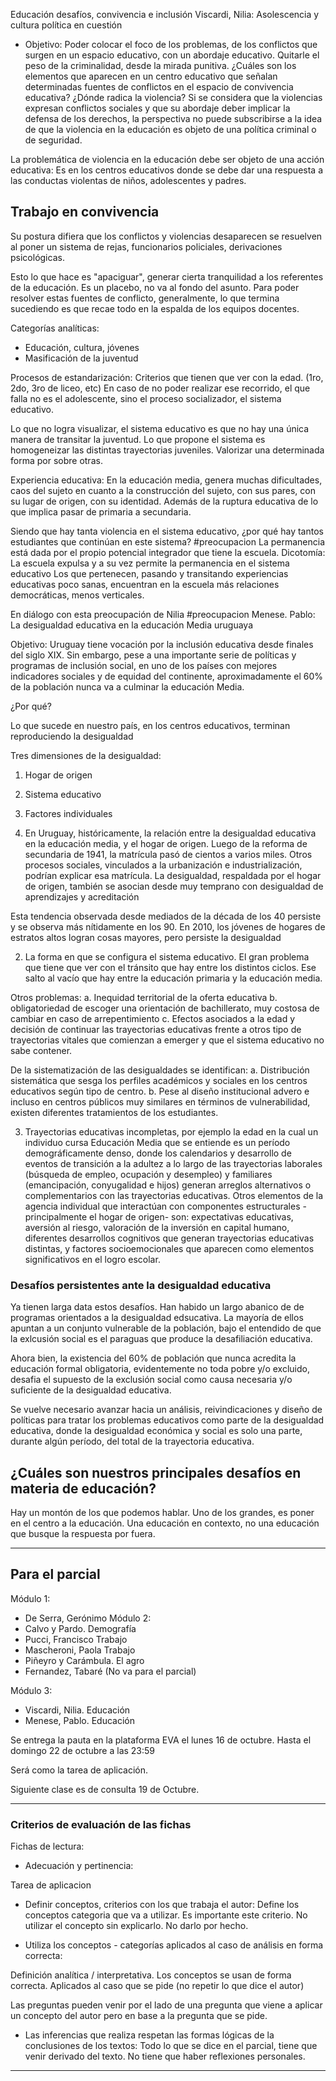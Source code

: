 Educación desafíos, convivencia e inclusión
Viscardi, Nilia: Asolescencia y cultura política en cuestión

- Objetivo: Poder colocar el foco de los problemas, de los conflictos que surgen en un espacio educativo, con un abordaje educativo. Quitarle el peso de la criminalidad, desde la mirada punitiva.
¿Cuáles son los elementos que aparecen en un centro educativo que señalan determinadas fuentes de conflictos en el espacio de convivencia educativa?
¿Dónde radica la violencia? 
Si se considera que la violencias expresan conflictos sociales y que su abordaje deber implicar la defensa de los derechos, la perspectiva no puede subscribirse a la idea de que la violencia en la educación es objeto de una política criminal o de seguridad.

La problemática de violencia en la educación debe ser objeto de una acción  educativa: Es en los centros educativos donde se debe dar una respuesta a las conductas violentas de niños, adolescentes y padres.

## Trabajo en convivencia
Su postura difiera que los conflictos y violencias desaparecen se resuelven al poner un sistema de rejas, funcionarios policiales, derivaciones psicológicas.

Esto lo que hace es "apaciguar", generar cierta tranquilidad a los referentes de la educación. Es un placebo, no va al fondo del asunto.
Para poder resolver estas fuentes de conflicto, generalmente, lo que termina sucediendo es que recae todo en la espalda de los equipos docentes. 

Categorías analíticas:
- Educación, cultura, jóvenes
- Masificación de la juventud

Procesos de estandarización: Criterios que tienen que ver con la edad. (1ro, 2do, 3ro de liceo, etc)
En caso de no poder realizar ese recorrido, el que falla no es el adolescente, sino el proceso socializador, el sistema educativo. 

Lo que no logra visualizar, el sistema educativo es que no hay una única manera de transitar la juventud.
Lo que propone el sistema es homogeneizar las distintas trayectorias juveniles. Valorizar una determinada forma por sobre otras.

Experiencia educativa: En la educación media, genera muchas dificultades, caos del sujeto en cuanto a la construcción del sujeto, con sus pares, con su lugar de origen, con su identidad. Además de la ruptura educativa de lo que implica pasar de primaria a secundaria.

Siendo que hay tanta violencia en el sistema educativo, ¿por qué hay tantos estudiantes que continúan en este sistema? #preocupacion
La permanencia está dada por el propio potencial integrador que tiene la escuela. Dicotomía: La escuela expulsa y a su vez permite la permanencia en el sistema educativo
Los que pertenecen, pasando y transitando experiencias educativas poco sanas, encuentran en la escuela más relaciones democráticas, menos verticales.




En diálogo con esta preocupación de Nilia #preocupacion 
Menese. Pablo: La desigualdad educativa en la educación Media uruguaya

Objetivo: Uruguay tiene vocación por la inclusión educativa desde finales del siglo XIX. Sin embargo, pese a una importante serie de políticas y programas de inclusión social, en uno de los países con mejores indicadores sociales y de equidad del continente, aproximadamente el 60% de la población nunca va a culminar la educación Media.

¿Por qué?

Lo que sucede en nuestro país, en los centros educativos, terminan reproduciendo la desigualdad

Tres dimensiones de la desigualdad:
1. Hogar de origen
2. Sistema educativo
3. Factores individuales

1. En Uruguay, históricamente, la relación entre la desigualdad educativa en la educación media, y el hogar de origen. Luego de la reforma de secundaria de 1941, la matrícula pasó de cientos a varios miles. Otros procesos sociales, vinculados a la urbanización e industrialización, podrían explicar esa matrícula. 
La desigualdad, respaldada por el hogar de origen, también se asocian desde muy temprano con desigualdad de aprendizajes y acreditación

Esta tendencia observada desde mediados de la década de los 40 persiste y se observa más nítidamente en los 90.
En 2010, los jóvenes de hogares de estratos altos logran cosas mayores, pero persiste la desigualdad

2. La forma en que se configura el sistema educativo. El gran problema que tiene que ver con el tránsito que hay entre los distintos ciclos. Ese salto al vacío que hay entre la educación primaria y la educación media. 

Otros problemas:
a. Inequidad territorial de la oferta educativa
b. obligatoriedad de escoger una orientación de bachillerato, muy costosa de cambiar en caso de arrepentimiento
c. Efectos asociados a la edad y decisión de continuar las trayectorias educativas frente a otros tipo de trayectorias vitales que comienzan a emerger y que el sistema educativo no sabe contener. 

De la sistematización de las desigualdades se identifican:
a.  Distribución sistemática que sesga los perfiles académicos y sociales en los centros educativos según tipo de centro.
b. Pese al diseño institucional advero e incluso en centros públicos muy similares en términos de vulnerabilidad, existen diferentes tratamientos de los estudiantes.

3. Trayectorias educativas incompletas, por ejemplo la edad en la cual un individuo cursa Educación Media que se entiende es un período demográficamente denso, donde los calendarios y desarrollo de eventos de transición a la adultez a lo largo de las trayectorias laborales (búsqueda de empleo, ocupación y desempleo) y familiares (emancipación, conyugalidad e hijos) generan arreglos alternativos o complementarios con las trayectorias educativas.
Otros elementos de la agencia individual que interactúan con componentes estructurales - principalmente el hogar de origen- son: expectativas educativas, aversión al riesgo, valoración de la inversión en capital humano, diferentes desarrollos cognitivos que generan trayectorias educativas distintas, y factores socioemocionales que aparecen como elementos significativos en el logro escolar.


### Desafíos persistentes ante la desigualdad educativa

Ya tienen larga data estos desafíos. Han habido un largo abanico de  de programas orientados a la desigualdad edsucativa. La mayoría de ellos apuntan a un conjunto vulnerable de la población, bajo el entendido de que la exlcusión social es el paraguas que produce la desafiliación educativa.

Ahora bien, la existencia del 60% de población que nunca acredita la educación formal obligatoria, evidentemente no toda pobre y/o excluido, desafia el supuesto de la exclusión social como causa necesaria y/o suficiente de la desigualdad educativa. 


Se vuelve necesario avanzar hacia un análisis, reivindicaciones y diseño de políticas para tratar los problemas educativos como parte de la desigualdad educativa, donde la desigualdad económica y social es solo una parte, durante algún período, del total de la trayectoria educativa.



## ¿Cuáles son nuestros principales desafíos en materia de educación?

Hay un montón de los que podemos hablar. Uno de los grandes, es poner en el centro a la educación. Una educación en contexto, no una educación que busque la respuesta por fuera. 


--- 
## Para el parcial

Módulo 1:
- De Serra, Gerónimo
Módulo 2:
- Calvo y Pardo. Demografía
- Pucci, Francisco Trabajo
- Mascheroni, Paola Trabajo
- Piñeyro y Carámbula. El agro
- Fernandez, Tabaré (No va para el parcial)

Módulo 3:
- Viscardi, Nilia. Educación
- Menese, Pablo. Educación


Se entrega la pauta en la plataforma EVA el lunes 16 de octubre.
Hasta el domingo 22 de octubre a las 23:59

Será como la tarea de aplicación. 

Siguiente clase es de consulta 19 de Octubre.

---
### Criterios de evaluación de las fichas
Fichas de lectura:
- Adecuación y pertinencia: 



Tarea de aplicacion
- Definir conceptos, criterios con los que trabaja el autor:
Define los conceptos categoria que va a utilizar.
Es importante este criterio. No utilizar el concepto sin explicarlo. No darlo por hecho.

- Utiliza los conceptos - categorías aplicados al caso de análisis en forma correcta:

Definición analítica / interpretativa. Los conceptos se usan de forma correcta. Aplicados al caso que se pide (no repetir lo que dice el autor)

Las preguntas pueden venir por el lado de una pregunta que viene a aplicar un concepto del autor pero en base a la pregunta que se pide.


- Las inferencias que realiza respetan las formas lógicas de la conclusiones de los textos:
Todo lo que se dice en el parcial, tiene que venir derivado del texto. No tiene que haber reflexiones personales. 


--- 
